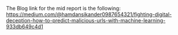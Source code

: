 The Blog link for the mid report is the following: https://medium.com/@hamdansikander0987654321/fighting-digital-deception-how-to-predict-malicious-urls-with-machine-learning-933db649c4d1